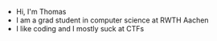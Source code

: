 - Hi, I'm Thomas
- I am a grad student in computer science at RWTH Aachen
- I like coding and I mostly suck at CTFs
